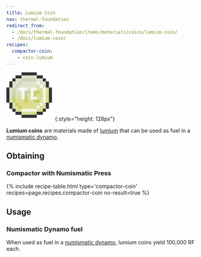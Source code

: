```yaml
---
title: Lumium Coin
nav: thermal-foundation
redirect_from:
  - /docs/thermal-foundation/items/materials/coins/lumium-coin/
  - /docs/lumium-coin/
recipes:
  compactor-coin:
    - coin-lumium
---
```


![Lumium coin](/assets/images/thermal-foundation/coin-lumium.png){:style="height: 128px"}


**Lumium coins** are materials made of [lumium](/docs/thermal-foundation/lumium-ingot/) that can be
used as fuel in a [numismatic dynamo](/docs/thermal-expansion/numismatic-dynamo/).


Obtaining
---------

### Compactor with Numismatic Press
{% include recipe-table.html type='compactor-coin' recipes=page.recipes.compactor-coin no-result=true %}


Usage
-----

### Numismatic Dynamo fuel
When used as fuel in a [numismatic dynamo](/docs/thermal-expansion/numismatic-dynamo/), lumium
coins yield 100,000 RF each.

